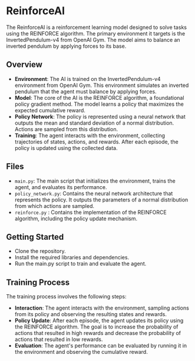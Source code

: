 # ReinforceAI

The ReinforceAI is a reinforcement learning model designed to solve tasks using the REINFORCE algorithm. The primary environment it targets is the InvertedPendulum-v4 from OpenAI Gym. The model aims to balance an inverted pendulum by applying forces to its base.

## Overview

- **Environment**: The AI is trained on the InvertedPendulum-v4 environment from OpenAI Gym. This environment simulates an inverted pendulum that the agent must balance by applying forces.
- **Model**: The core of the AI is the REINFORCE algorithm, a foundational policy gradient method. The model learns a policy that maximizes the expected cumulative reward.
- **Policy Network**: The policy is represented using a neural network that outputs the mean and standard deviation of a normal distribution. Actions are sampled from this distribution.
- **Training**: The agent interacts with the environment, collecting trajectories of states, actions, and rewards. After each episode, the policy is updated using the collected data.

## Files

- `main.py`: The main script that initializes the environment, trains the agent, and evaluates its performance.
- `policy_network.py`: Contains the neural network architecture that represents the policy. It outputs the parameters of a normal distribution from which actions are sampled.
- `reinforce.py` : Contains the implementation of the REINFORCE algorithm, including the policy update mechanism.

## Getting Started

- Clone the repository.
- Install the required libraries and dependencies.
- Run the main.py script to train and evaluate the agent.

## Training Process

The training process involves the following steps:

- **Interaction**: The agent interacts with the environment, sampling actions from its policy and observing the resulting states and rewards.
- **Policy Update**: After each episode, the agent updates its policy using the REINFORCE algorithm. The goal is to increase the probability of actions that resulted in high rewards and decrease the probability of actions that resulted in low rewards.
- **Evaluation**: The agent's performance can be evaluated by running it in the environment and observing the cumulative reward.
